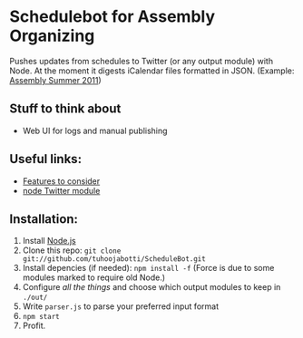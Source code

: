 Schedulebot for Assembly Organizing
===================================

Pushes updates from schedules to Twitter (or any output module) with Node. At the moment it digests
iCalendar files formatted in JSON. (Example:
[Assembly Summer 2011](http://ical2json.pb.io/www.assembly.org/summer11/program/schedule/assembly-summer-2011-all.ics))

Stuff to think about
--------------------
  * Web UI for logs and manual publishing

Useful links:
-------------
  * [Features to consider](https://jjudin.iki.fi/~barro/assembly-schedule-features.txt)
  * [node Twitter module](https://github.com/AvianFlu/ntwitter)

Installation:
-------------
  1. Install [Node.js](http://nodejs.org/)
  2. Clone this repo: `git clone git://github.com/tuhoojabotti/ScheduleBot.git`
  3. Install depencies (if needed): `npm install -f` (Force is due to some modules marked to require old Node.)
  4. Configure *all the things* and choose which output modules to keep in `./out/`
  5. Write `parser.js` to parse your preferred input format
  6. `npm start`
  7. Profit.